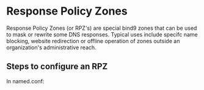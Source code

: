 # Response Policy Zones

Response Policy Zones (or RPZ's) are special bind9 zones that can be used to mask or rewrite some DNS responses. Typical uses include specifc name blocking, website redirection or offline operation of zones outside an organization's administrative reach.

## Steps to configure an RPZ

In named.conf:

```
```
